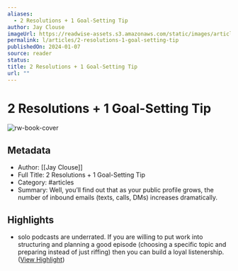 ```yaml
---
aliases:
  - 2 Resolutions + 1 Goal-Setting Tip
author: Jay Clouse
imageUrl: https://readwise-assets.s3.amazonaws.com/static/images/article1.be68295a7e40.png
permalink: l/articles/2-resolutions-1-goal-setting-tip
publishedOn: 2024-01-07
source: reader
status: 
title: 2 Resolutions + 1 Goal-Setting Tip
url: ""
---
```

# 2 Resolutions + 1 Goal-Setting Tip

![rw-book-cover](https://readwise-assets.s3.amazonaws.com/static/images/article1.be68295a7e40.png)

## Metadata

- Author: [[Jay Clouse]]
- Full Title: 2 Resolutions + 1 Goal-Setting Tip
- Category: #articles
- Summary: Well, you’ll find out that as your public profile grows, the number of inbound emails (texts, calls, DMs) increases dramatically.

## Highlights

- solo podcasts are underrated. If you are willing to put work into structuring and planning a good episode (choosing a specific topic and preparing instead of just riffing) then you can build a loyal listenership. ([View Highlight](https://read.readwise.io/read/01hkqf196w1pzzr0s0bd4by8ww))
